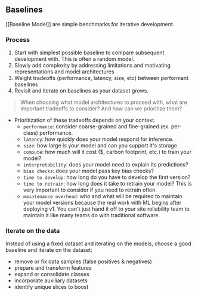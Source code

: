 ## Baselines
[[Baseline Model]] are simple benchmarks for iterative development.
### Process
1. Start with simplest possible baseline to compare subsequent development with. This is often a random model.
2. Slowly add complexity by addressing limitations and motivating representations and model architectures
3. Weight tradeoffs (performance, latency, size, etc) between performant baselines
4. Revisit and iterate on baselines as your dataset grows.

> When choosing what model architectures to proceed with, what are important tradeoffs to consider? And how can we prioritize them?

- Prioritization of these tradeoffs depends on your context.
	-   `performance`: consider coarse-grained and fine-grained (ex. per-class) performance.
	-   `latency`: how quickly does your model respond for inference.
	-   `size`: how large is your model and can you support it's storage.
	-   `compute`: how much will it cost ($, carbon footprint, etc.) to train your model?
	-   `interpretability`: does your model need to explain its predictions?
	-   `bias checks`: does your model pass key bias checks?
	-   `time to develop`: how long do you have to develop the first version?
	-   `time to retrain`: how long does it take to retrain your model? This is very important to consider if you need to retrain often.
	-   `maintenance overhead`: who and what will be required to maintain your model versions because the real work with ML begins after deploying v1. You can't just hand it off to your site reliability team to maintain it like many teams do with traditional software.

### Iterate on the data
Instead of using a fixed dataset and iterating on the models, choose a good baseline and iterate on the dataset:
-   remove or fix data samples (false positives & negatives)
-   prepare and transform features
-   expand or consolidate classes
-   incorporate auxiliary datasets
-   identify unique slices to boost

